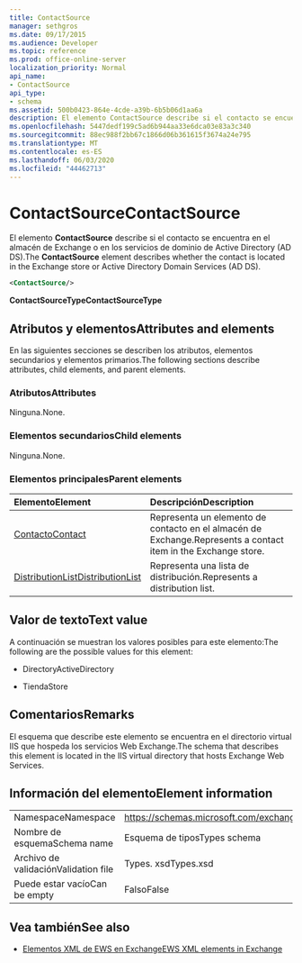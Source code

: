 ```yaml
---
title: ContactSource
manager: sethgros
ms.date: 09/17/2015
ms.audience: Developer
ms.topic: reference
ms.prod: office-online-server
localization_priority: Normal
api_name:
- ContactSource
api_type:
- schema
ms.assetid: 500b0423-864e-4cde-a39b-6b5b06d1aa6a
description: El elemento ContactSource describe si el contacto se encuentra en el almacén de Exchange o en los servicios de dominio de Active Directory (AD DS).
ms.openlocfilehash: 5447dedf199c5ad6b944aa33e6dca03e83a3c340
ms.sourcegitcommit: 88ec988f2bb67c1866d06b361615f3674a24e795
ms.translationtype: MT
ms.contentlocale: es-ES
ms.lasthandoff: 06/03/2020
ms.locfileid: "44462713"
---
```

# <a name="contactsource"></a><span data-ttu-id="c43c5-103">ContactSource</span><span class="sxs-lookup"><span data-stu-id="c43c5-103">ContactSource</span></span>

<span data-ttu-id="c43c5-104">El elemento **ContactSource** describe si el contacto se encuentra en el almacén de Exchange o en los servicios de dominio de Active Directory (AD DS).</span><span class="sxs-lookup"><span data-stu-id="c43c5-104">The **ContactSource** element describes whether the contact is located in the Exchange store or Active Directory Domain Services (AD DS).</span></span> 
  
```xml
<ContactSource/>
```

 <span data-ttu-id="c43c5-105">**ContactSourceType**</span><span class="sxs-lookup"><span data-stu-id="c43c5-105">**ContactSourceType**</span></span>
## <a name="attributes-and-elements"></a><span data-ttu-id="c43c5-106">Atributos y elementos</span><span class="sxs-lookup"><span data-stu-id="c43c5-106">Attributes and elements</span></span>

<span data-ttu-id="c43c5-107">En las siguientes secciones se describen los atributos, elementos secundarios y elementos primarios.</span><span class="sxs-lookup"><span data-stu-id="c43c5-107">The following sections describe attributes, child elements, and parent elements.</span></span>
  
### <a name="attributes"></a><span data-ttu-id="c43c5-108">Atributos</span><span class="sxs-lookup"><span data-stu-id="c43c5-108">Attributes</span></span>

<span data-ttu-id="c43c5-109">Ninguna.</span><span class="sxs-lookup"><span data-stu-id="c43c5-109">None.</span></span>
  
### <a name="child-elements"></a><span data-ttu-id="c43c5-110">Elementos secundarios</span><span class="sxs-lookup"><span data-stu-id="c43c5-110">Child elements</span></span>

<span data-ttu-id="c43c5-111">Ninguna.</span><span class="sxs-lookup"><span data-stu-id="c43c5-111">None.</span></span>
  
### <a name="parent-elements"></a><span data-ttu-id="c43c5-112">Elementos principales</span><span class="sxs-lookup"><span data-stu-id="c43c5-112">Parent elements</span></span>

|<span data-ttu-id="c43c5-113">**Elemento**</span><span class="sxs-lookup"><span data-stu-id="c43c5-113">**Element**</span></span>|<span data-ttu-id="c43c5-114">**Descripción**</span><span class="sxs-lookup"><span data-stu-id="c43c5-114">**Description**</span></span>|
|:-----|:-----|
|[<span data-ttu-id="c43c5-115">Contacto</span><span class="sxs-lookup"><span data-stu-id="c43c5-115">Contact</span></span>](contact.md) <br/> |<span data-ttu-id="c43c5-116">Representa un elemento de contacto en el almacén de Exchange.</span><span class="sxs-lookup"><span data-stu-id="c43c5-116">Represents a contact item in the Exchange store.</span></span>  <br/> |
|[<span data-ttu-id="c43c5-117">DistributionList</span><span class="sxs-lookup"><span data-stu-id="c43c5-117">DistributionList</span></span>](distributionlist.md) <br/> |<span data-ttu-id="c43c5-118">Representa una lista de distribución.</span><span class="sxs-lookup"><span data-stu-id="c43c5-118">Represents a distribution list.</span></span>  <br/> |
   
## <a name="text-value"></a><span data-ttu-id="c43c5-119">Valor de texto</span><span class="sxs-lookup"><span data-stu-id="c43c5-119">Text value</span></span>

<span data-ttu-id="c43c5-120">A continuación se muestran los valores posibles para este elemento:</span><span class="sxs-lookup"><span data-stu-id="c43c5-120">The following are the possible values for this element:</span></span>
  
- <span data-ttu-id="c43c5-121">Directory</span><span class="sxs-lookup"><span data-stu-id="c43c5-121">ActiveDirectory</span></span>
    
- <span data-ttu-id="c43c5-122">Tienda</span><span class="sxs-lookup"><span data-stu-id="c43c5-122">Store</span></span>
    
## <a name="remarks"></a><span data-ttu-id="c43c5-123">Comentarios</span><span class="sxs-lookup"><span data-stu-id="c43c5-123">Remarks</span></span>

<span data-ttu-id="c43c5-124">El esquema que describe este elemento se encuentra en el directorio virtual IIS que hospeda los servicios Web Exchange.</span><span class="sxs-lookup"><span data-stu-id="c43c5-124">The schema that describes this element is located in the IIS virtual directory that hosts Exchange Web Services.</span></span>
  
## <a name="element-information"></a><span data-ttu-id="c43c5-125">Información del elemento</span><span class="sxs-lookup"><span data-stu-id="c43c5-125">Element information</span></span>

|||
|:-----|:-----|
|<span data-ttu-id="c43c5-126">Namespace</span><span class="sxs-lookup"><span data-stu-id="c43c5-126">Namespace</span></span>  <br/> |https://schemas.microsoft.com/exchange/services/2006/types  <br/> |
|<span data-ttu-id="c43c5-127">Nombre de esquema</span><span class="sxs-lookup"><span data-stu-id="c43c5-127">Schema name</span></span>  <br/> |<span data-ttu-id="c43c5-128">Esquema de tipos</span><span class="sxs-lookup"><span data-stu-id="c43c5-128">Types schema</span></span>  <br/> |
|<span data-ttu-id="c43c5-129">Archivo de validación</span><span class="sxs-lookup"><span data-stu-id="c43c5-129">Validation file</span></span>  <br/> |<span data-ttu-id="c43c5-130">Types. xsd</span><span class="sxs-lookup"><span data-stu-id="c43c5-130">Types.xsd</span></span>  <br/> |
|<span data-ttu-id="c43c5-131">Puede estar vacío</span><span class="sxs-lookup"><span data-stu-id="c43c5-131">Can be empty</span></span>  <br/> |<span data-ttu-id="c43c5-132">Falso</span><span class="sxs-lookup"><span data-stu-id="c43c5-132">False</span></span>  <br/> |
   
## <a name="see-also"></a><span data-ttu-id="c43c5-133">Vea también</span><span class="sxs-lookup"><span data-stu-id="c43c5-133">See also</span></span>



- [<span data-ttu-id="c43c5-134">Elementos XML de EWS en Exchange</span><span class="sxs-lookup"><span data-stu-id="c43c5-134">EWS XML elements in Exchange</span></span>](ews-xml-elements-in-exchange.md)


